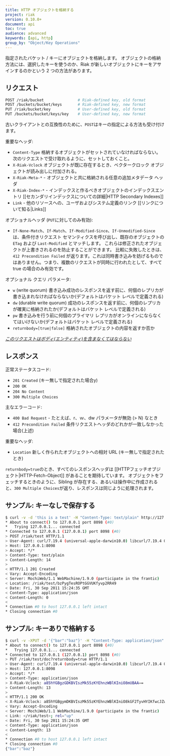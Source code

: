 ```yaml
---
title: HTTP オブジェクトを格納する
project: riak
version: 0.10.0+
document: api
toc: true
audience: advanced
keywords: [api, http]
group_by: "Object/Key Operations"
---
```


指定されたバケット / キーにオブジェクトを格納します。
オブジェクトの格納方法には、選択したキーを使うのか、Riak が新しいオブジェクトにキーをアサインするのかという 2 つの方法があります。

## リクエスト

```bash
POST /riak/bucket               # Riak-defined key, old format
POST /buckets/bucket/keys       # Riak-defined key, new format
PUT /riak/bucket/key            # User-defined key, old format
PUT /buckets/bucket/keys/key    # User-defined key, new format
```

古いクライアントとの互換性のために、`POST`はキーの指定による方法も受け付けます。

重要なヘッダ:

* `Content-Type` 格納するオブジェクトがセットされていなければならない。次のリクエストで受け取れるように、セットしておくこと。
* `X-Riak-Vclock` オブジェクトが既に存在するとき、ベクタークロック オブジェクトが読み出しに付加される。
* `X-Riak-Meta-*` - オブジェクトと共に格納される任意の追加メタデータ ヘッダ
* `X-Riak-Index-*` - インデックスと作るべきオブジェクトのインデックスエントリ
[[セカンダリインデックスについての詳細|HTTP Secondary Indexes]]
* `Link` - 他のリソースへの、ユーザおよびシステム定義のリンク [[リンクについて知る|Links]]

オプショナルヘッダ (`PUT`に対してのみ有効):

* `If-None-Match`、`If-Match`、`If-Modified-Since`、`If-Unmodified-Since` は、条件付きリクエスト セマンティクスを呼び出し、既存のオブジェクトの `ETag` および `Last-Modified` とマッチします。
これらは修正されたオブジェクトが上書きされるのを防止することができます。
比較に失敗したときは、`412 Precondition Failed` が返ります。これは同時書き込みを妨げるものではありません。つまり、複数のリクエストが同時に行われたとして、すべて true の場合のみ有効です。

オプショナル クエリ パラメータ:

* `w` (write quorum) 書き込み成功のレスポンスを返す前に、何個のレプリカが書き込まれなければならないか(デフォルトはバケット レベルで定義される)
* `dw` (durable write quorum) 成功のレスポンスを返す前に、何個のレプリカが確実に格納されたか(デフォルトはバケット レベルで定義される)
* `pw` 書き込みを行う前に何個のプライマリ レプリカがオンラインにならなくてはいけないか(デフォルトはバケット レベルで定義される)
* `returnbody=[true|false]` 格納されたオブジェクトの内容を返すか否か

*<ins>このリクエストはボディ(エンティティ)を含まなくてはならない</ins>*

## レスポンス

正常ステータスコード:

* `201 Created` (キー無しで指定された場合y)
* `200 OK`
* `204 No Content`
* `300 Multiple Choices`

主なエラーコード:

* `400 Bad Request` - たとえば、r、ｗ、dw パラメータが無効 (> N) なとき
* `412 Precondition Failed` 条件リクエストヘッダのどれかが一致しなかった場合(上述)

重要なヘッダ:

* `Location` 新しく作られたオブジェクトへの相対 URL (キー無しで指定されたとき)

`returnbody=true`のとき、すべてのレスポンスヘッダは [[HTTPフェッチオブジェクト|HTTP-Fetch-Object]] があることを期待しています。
オブジェクトをフェッチするときのように、Sibling が存在する、あるいは操作中に作成されると、`300 Multiple Choices`が返り、レスポンスは同じように処理されます。

## サンプル: キーなしで保存する

```bash
$ curl -v -d 'this is a test' -H "Content-Type: text/plain" http://127.0.0.1:8098/riak/test
* About to connect() to 127.0.0.1 port 8098 (#0)
*   Trying 127.0.0.1... connected
* Connected to 127.0.0.1 (127.0.0.1) port 8098 (#0)
> POST /riak/test HTTP/1.1
> User-Agent: curl/7.19.4 (universal-apple-darwin10.0) libcurl/7.19.4 OpenSSL/0.9.8l zlib/1.2.3
> Host: 127.0.0.1:8098
> Accept: */*
> Content-Type: text/plain
> Content-Length: 14
>
< HTTP/1.1 201 Created
< Vary: Accept-Encoding
< Server: MochiWeb/1.1 WebMachine/1.9.0 (participate in the frantic)
< Location: /riak/test/bzPygTesROPtGGVUKfyvp2RR49
< Date: Fri, 30 Sep 2011 15:24:35 GMT
< Content-Type: application/json
< Content-Length: 0
<
* Connection #0 to host 127.0.0.1 left intact
* Closing connection #0
```

## サンプル: キーありで格納する

```bash
$ curl -v -XPUT -d '{"bar":"baz"}' -H "Content-Type: application/json" -H "X-Riak-Vclock: a85hYGBgzGDKBVIszMk55zKYEhnzWBlKIniO8mUBAA==" http://127.0.0.1:8098/riak/test/doc?returnbody=true
* About to connect() to 127.0.0.1 port 8098 (#0)
*   Trying 127.0.0.1... connected
* Connected to 127.0.0.1 (127.0.0.1) port 8098 (#0)
> PUT /riak/test/doc?returnbody=true HTTP/1.1
> User-Agent: curl/7.19.4 (universal-apple-darwin10.0) libcurl/7.19.4 OpenSSL/0.9.8l zlib/1.2.3
> Host: 127.0.0.1:8098
> Accept: */*
> Content-Type: application/json
> X-Riak-Vclock: a85hYGBgzGDKBVIszMk55zKYEhnzWBlKIniO8mUBAA==
> Content-Length: 13
>
< HTTP/1.1 200 OK
< X-Riak-Vclock: a85hYGBgymDKBVIszMk55zKYEhnzWBlKIniO8kGF2TyvHYIKfwcJZwEA
< Vary: Accept-Encoding
< Server: MochiWeb/1.1 WebMachine/1.9.0 (participate in the frantic)
< Link: </riak/test>; rel="up"
< Date: Fri, 30 Sep 2011 15:24:35 GMT
< Content-Type: application/json
< Content-Length: 13
<
* Connection #0 to host 127.0.0.1 left intact
* Closing connection #0
{"bar":"baz"}
```
